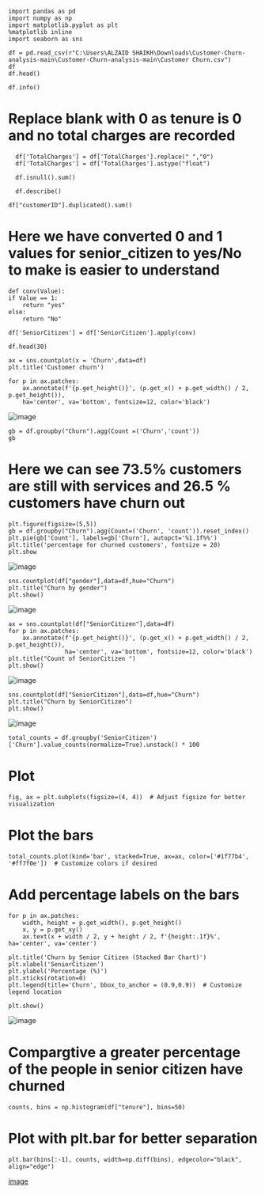     import pandas as pd
    import numpy as np
    import matplotlib.pyplot as plt 
    %matplotlib inline 
    import seaborn as sns

    df = pd.read_csv(r"C:\Users\ALZAID SHAIKH\Downloads\Customer-Churn-analysis-main\Customer-Churn-analysis-main\Customer Churn.csv")
    df
    df.head()

    df.info()

 # Replace blank with 0 as tenure is 0 and no total charges are recorded
    
      df['TotalCharges'] = df['TotalCharges'].replace(" ","0")
      df['TotalCharges'] = df['TotalCharges'].astype("float")

      df.isnull().sum()

      df.describe()

    df["customerID"].duplicated().sum()

 # Here we have converted 0 and 1 values for senior_citizen to yes/No to make is easier to understand

    def conv(Value):
    if Value == 1:
        return "yes"
    else:
        return "No"
        
    df['SeniorCitizen'] = df['SeniorCitizen'].apply(conv)

    df.head(30)  

    ax = sns.countplot(x = 'Churn',data=df)
    plt.title('Customer churn')
    
    for p in ax.patches:
        ax.annotate(f'{p.get_height()}', (p.get_x() + p.get_width() / 2, p.get_height()), 
        ha='center', va='bottom', fontsize=12, color='black')

![image](https://github.com/user-attachments/assets/57ad972d-b97e-4edb-be8f-8d4a88e3d34f)


    gb = df.groupby("Churn").agg(Count =('Churn','count'))
    gb
    
# Here we can see 73.5% customers are still with  services and 26.5 % customers have churn out 

    plt.figure(figsize=(5,5))
    gb = df.groupby("Churn").agg(Count=('Churn', 'count')).reset_index()
    plt.pie(gb['Count'], labels=gb['Churn'], autopct='%1.1f%%')
    plt.title('percentage for churned customers', fontsize = 20)
    plt.show

 ![image](https://github.com/user-attachments/assets/caef8040-7706-4a98-9159-8e573d7b6526)

    sns.countplot(df["gender"],data=df,hue="Churn")
    plt.title("Churn by gender")
    plt.show()
![image](https://github.com/user-attachments/assets/0e3c681c-10b3-4edb-a2a2-ec96104c065b)

    ax = sns.countplot(df["SeniorCitizen"],data=df)
    for p in ax.patches:
        ax.annotate(f'{p.get_height()}', (p.get_x() + p.get_width() / 2, p.get_height()), 
                    ha='center', va='bottom', fontsize=12, color='black')
    plt.title("Count of SeniorCitizen ")
    plt.show()

![image](https://github.com/user-attachments/assets/9aab26f5-dac0-4572-9541-f62835c7c982)

    sns.countplot(df["SeniorCitizen"],data=df,hue="Churn")
    plt.title("Churn by SeniorCitizen")
    plt.show()

![image](https://github.com/user-attachments/assets/20593db1-5155-483f-b5b4-db6dd0b3ed01)

    total_counts = df.groupby('SeniorCitizen')['Churn'].value_counts(normalize=True).unstack() * 100

# Plot
    fig, ax = plt.subplots(figsize=(4, 4))  # Adjust figsize for better visualization
    
 # Plot the bars
    total_counts.plot(kind='bar', stacked=True, ax=ax, color=['#1f77b4', '#ff7f0e'])  # Customize colors if desired
    
# Add percentage labels on the bars
    for p in ax.patches:
        width, height = p.get_width(), p.get_height()
        x, y = p.get_xy()
        ax.text(x + width / 2, y + height / 2, f'{height:.1f}%', ha='center', va='center')
    
    plt.title('Churn by Senior Citizen (Stacked Bar Chart)')
    plt.xlabel('SeniorCitizen')
    plt.ylabel('Percentage (%)')
    plt.xticks(rotation=0)
    plt.legend(title='Churn', bbox_to_anchor = (0.9,0.9))  # Customize legend location
    
    plt.show()

![image](https://github.com/user-attachments/assets/488747ad-72ed-4fcf-ae89-6441ec29e713)   

 # Compargtive  a greater percentage of the people in senior citizen have churned 

    counts, bins = np.histogram(df["tenure"], bins=50)
# Plot with plt.bar for better separation
    plt.bar(bins[:-1], counts, width=np.diff(bins), edgecolor="black", align="edge")

[image](https://github.com/user-attachments/assets/83214f06-37fc-48ae-a072-241a1d2d25a6)  








    
      
      
